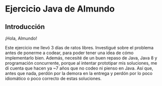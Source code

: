 # Ejercicio Java de Almundo

## Introducción

¡Hola, Almundo!

Este ejercicio me llevó 3 días de ratos libres. Investigué sobre el problema antes de ponerme a codear, para poder tener una idea de cómo implementarlo bien. Además, necesité de un buen repaso de Java, Java 8 y programación concurrente, porque al intentar prototipar mis soluciones, me dí cuenta que hacen ya ~7 años que no codeo ni pienso en Java. Así que, antes que nada, perdón por la demora en la entrega y perdón por lo poco idiomático o poco correcto de estas soluciones.
